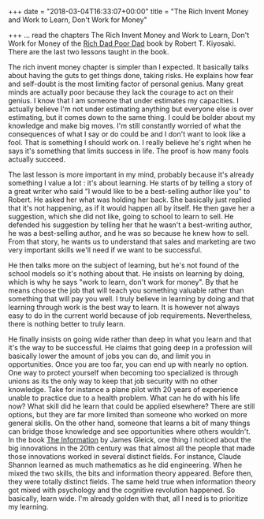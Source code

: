+++
date = "2018-03-04T16:33:07+00:00"
title = "The Rich Invent Money and Work to Learn, Don't Work for Money"

+++
... read the chapters The Rich Invent Money and Work to Learn, Don't Work for Money of the [Rich Dad Poor Dad](https://www.amazon.com/Rich-Dad-Poor-Teach-Middle/dp/1612680003/ref=as_sl_pc_tf_til?tag=grochat-20&linkCode=w00&linkId=ab72ed8229dbb0b9183b7c8af3a738c8&creativeASIN=1612680003) book by Robert T. Kiyosaki. There are the last two lessons taught in the book.

The rich invent money chapter is simpler than I expected. It basically talks about having the guts to get things done, taking risks. He explains how fear and self-doubt is the most limiting factor of personal genius. Many great minds are actually poor because they lack the courage to act on their genius. I know that I am someone that under estimates my capacities. I actually believe I'm not under estimating anything but everyone else is over estimating, but it comes down to the same thing. I could be bolder about my knowledge and make big moves. I'm still constantly worried of what the consequences of what I say or do could be and I don't want to look like a fool. That is something I should work on. I really believe he's right when he says it's something that limits success in life. The proof is how many fools actually succeed.

The last lesson is more important in my mind, probably because it's already something I value a lot : it's about learning. He starts of by telling a story of a great writer who said "I would like to be a best-selling author like you" to Robert. He asked her what was holding her back. She basically just replied that it's not happening, as if it would happen all by itself. He then gave her a suggestion, which she did not like, going to school to learn to sell. He defended his suggestion by telling her that he wasn't a best-writing author, he was a best-selling author, and he was so because he knew how to sell. From that story, he wants us to understand that sales and marketing are two very important skills we'll need if we want to be successful.

He then talks more on the subject of learning, but he's not found of the school models so it's nothing about that. He insists on learning by doing, which is why he says "work to learn, don't work for money". By that he means choose the job that will teach you something valuable rather than something that will pay you well. I truly believe in learning by doing and that learning through work is the best way to learn. It is however not always easy to do in the current world because of job requirements. Nevertheless, there is nothing better to truly learn.

He finally insists on going wide rather than deep in what you learn and that it's the way to be successful. He claims that going deep in a profession will basically lower the amount of jobs you can do, and limit you in opportunities. Once you are too far, you can end up with nearly no option. One way to protect yourself when becoming too specialized is through unions as its the only way to keep that job security with no other knowledge. Take for instance a plane pilot with 20 years of experience unable to practice due to a health problem. What can he do with his life now? What skill did he learn that could be applied elsewhere? There are still options, but they are far more limited than someone who worked on more general skills. On the other hand, someone that learns a bit of many things can bridge those knowledge and see opportunities where others wouldn't. In the book [The Information](https://www.amazon.com/Information-History-Theory-Flood/dp/1400096235/ref=as_sl_pc_tf_til?tag=grochat-20&linkCode=w00&linkId=e48580357e6f14c74f34f8969f58d5d7&creativeASIN=1400096235) by James Gleick, one thing I noticed about the big innovations in the 20th century was that almost all the people that made those innovations worked in several distinct fields. For instance, Claude Shannon learned as much mathematics as he did engineering. When he mixed the two skills, the bits and information theory appeared. Before then, they were totally distinct fields. The same held true when information theory got mixed with psychology and the cognitive revolution happened. So basically, learn wide. I'm already golden with that, all I need is to prioritize my learning.
